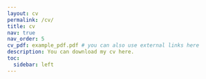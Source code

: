 ```yaml
---
layout: cv
permalink: /cv/
title: cv
nav: true
nav_order: 5
cv_pdf: example_pdf.pdf # you can also use external links here
description: You can download my cv here.
toc:
  sidebar: left
---
```

